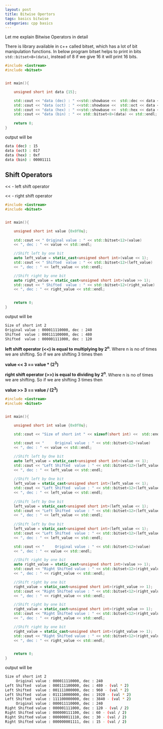```yaml
---
layout: post
title: Bitwise Opertors
tags: basics bitwise
categories: cpp basics
---
```

Let me explain Bitwise Operators in detail

There is library available in c++ called bitset, which has a lot of bit manipulation functions.
In below program bitset helps to print in bits `std::bitset<8>(data)`, instead of 8 if we give 16 it will print 16 bits.

```cpp
#include <iostream>
#include <bitset>


int main(){

    unsigned short int data {15};

    std::cout << "data (dec) : " <<std::showbase <<  std::dec << data << std::endl;
    std::cout << "data (oct) : " <<std::showbase <<  std::oct << data << std::endl;
    std::cout << "data (hex) : " <<std::showbase <<  std::hex << data << std::endl;
    std::cout << "data (bin) : " << std::bitset<8>(data) << std::endl;
   
    return 0;
}
```
output will be

```bash
data (dec) : 15
data (oct) : 017
data (hex) : 0xf
data (bin) : 00001111
```

## Shift Operators

<< - left shift operator

<< - right shift operator

```cpp
#include <iostream>
#include <bitset>


int main(){

	unsigned short int value {0x0f0u};
	
    std::cout << " Original value : " << std::bitset<12>(value) 
    << ", dec : " << value << std::endl;

    //Shift left by one bit
    auto left_value = static_cast<unsigned short int>(value << 1);
    std::cout << " Shifted  value : " << std::bitset<12>(left_value) 
    << ", dec : " << left_value << std::endl;

    //Shift right by one bit
    auto right_value = static_cast<unsigned short int>(value >> 1);
    std::cout << " Shifted  value : " << std::bitset<12>(right_value) 
    << ", dec : " << right_value << std::endl;

   
    return 0;
}
```
output will be

```bash
Size of short int 2
Original value : 000011110000, dec : 240
Shifted  value : 000111100000, dec : 480
Shifted  value : 000001111000, dec : 120
```

**left shift operator (<<) is equal to multiplying by 2<sup>n</sup>**. Where n is no of times we are shifting.
So if we are shifting 3 times then

**value << 3 == value * (2<sup>3</sup>)**


**right shift operator (>>) is equal to dividing by 2<sup>n</sup>**. Where n is no of times we are shifting.
So if we are shifting 3 times then

**value >> 3 == value / (2<sup>3</sup>)**

```cpp
#include <iostream>
#include <bitset>


int main(){

	unsigned short int value {0x0f0u};

	std::cout << "Size of short int " << sizeof(short int) <<  std::endl;//  16 bits
	
    std::cout << "     Original value : " << std::bitset<12>(value) 
    << ", dec : " << value << std::endl;

    //Shift left by One bit
    auto left_value = static_cast<unsigned short int>(value << 1);
    std::cout << "Left Shifted  value : " << std::bitset<12>(left_value) 
    << ", dec : " << left_value << std::endl;
    
    //Shift left by One bit
    left_value = static_cast<unsigned short int>(left_value << 1);
    std::cout << "Left Shifted  value : " << std::bitset<12>(left_value) 
    << ", dec : " << left_value << std::endl;
    
    //Shift left by One bit
    left_value = static_cast<unsigned short int>(left_value << 1);
    std::cout << "Left Shifted  value : " << std::bitset<12>(left_value) 
    << ", dec : " << left_value << std::endl;
    
    //Shift left by One bit
    left_value = static_cast<unsigned short int>(left_value << 1);
    std::cout << "Left Shifted  value : " << std::bitset<12>(left_value) 
    << ", dec : " << left_value << std::endl;

    std::cout << "     Original value : " << std::bitset<12>(value) 
    << ", dec : " << value << std::endl;

    //Shift right by one bit
    auto right_value = static_cast<unsigned short int>(value >> 1);
    std::cout << "Right Shifted value : " << std::bitset<12>(right_value) 
    << ", dec : " << right_value << std::endl;

    //Shift right by one bit
    right_value = static_cast<unsigned short int>(right_value >> 1);
    std::cout << "Right Shifted value : " << std::bitset<12>(right_value) 
    << ", dec : " << right_value << std::endl;

    //Shift right by one bit
    right_value = static_cast<unsigned short int>(right_value >> 1);
    std::cout << "Right Shifted value : " << std::bitset<12>(right_value) 
    << ", dec : " << right_value << std::endl;

    //Shift right by one bit
    right_value = static_cast<unsigned short int>(right_value >> 1);
    std::cout << "Right Shifted value : " << std::bitset<12>(right_value) 
    << ", dec : " << right_value << std::endl;

   
    return 0;
}
```
output will be

```bash
Size of short int 2
     Original value : 000011110000, dec : 240
Left Shifted  value : 000111100000, dec : 480 - (val * 2)
Left Shifted  value : 001111000000, dec : 960 - (val * 2)
Left Shifted  value : 011110000000, dec : 1920 - (val * 2)
Left Shifted  value : 111100000000, dec : 3840 - (val * 2)
     Original value : 000011110000, dec : 240
Right Shifted value : 000001111000, dec : 120 - (val / 2)
Right Shifted value : 000000111100, dec : 60 - (val / 2)
Right Shifted value : 000000011110, dec : 30 - (val / 2)
Right Shifted value : 000000001111, dec : 15 - (val / 2)
```

